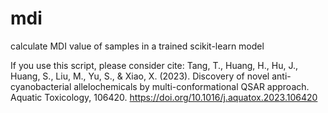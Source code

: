# mdi
calculate MDI value of samples in a trained scikit-learn model

If you use this script, please consider cite:
Tang, T., Huang, H., Hu, J., Huang, S., Liu, M., Yu, S., & Xiao, X. (2023). Discovery of novel anti-cyanobacterial allelochemicals by multi-conformational QSAR approach. Aquatic Toxicology, 106420. https://doi.org/10.1016/j.aquatox.2023.106420
